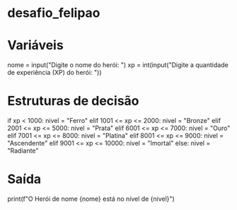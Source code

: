 # desafio_felipao

# Variáveis
nome = input("Digite o nome do herói: ")
xp = int(input("Digite a quantidade de experiência (XP) do herói: "))

# Estruturas de decisão
if xp < 1000:
    nivel = "Ferro"
elif 1001 <= xp <= 2000:
    nivel = "Bronze"
elif 2001 <= xp <= 5000:
    nivel = "Prata"
elif 6001 <= xp <= 7000:
    nivel = "Ouro"
elif 7001 <= xp <= 8000:
    nivel = "Platina"
elif 8001 <= xp <= 9000:
    nivel = "Ascendente"
elif 9001 <= xp <= 10000:
    nivel = "Imortal"
else:
    nivel = "Radiante"

# Saída
print(f"O Herói de nome {nome} está no nível de {nivel}")

